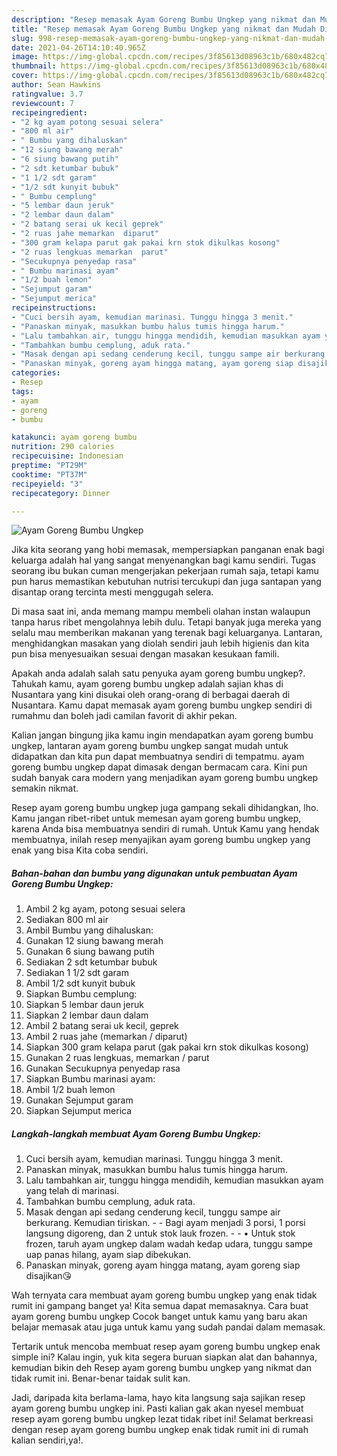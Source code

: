```yaml
---
description: "Resep memasak Ayam Goreng Bumbu Ungkep yang nikmat dan Mudah Dibuat"
title: "Resep memasak Ayam Goreng Bumbu Ungkep yang nikmat dan Mudah Dibuat"
slug: 998-resep-memasak-ayam-goreng-bumbu-ungkep-yang-nikmat-dan-mudah-dibuat
date: 2021-04-26T14:10:40.965Z
image: https://img-global.cpcdn.com/recipes/3f85613d08963c1b/680x482cq70/ayam-goreng-bumbu-ungkep-foto-resep-utama.jpg
thumbnail: https://img-global.cpcdn.com/recipes/3f85613d08963c1b/680x482cq70/ayam-goreng-bumbu-ungkep-foto-resep-utama.jpg
cover: https://img-global.cpcdn.com/recipes/3f85613d08963c1b/680x482cq70/ayam-goreng-bumbu-ungkep-foto-resep-utama.jpg
author: Sean Hawkins
ratingvalue: 3.7
reviewcount: 7
recipeingredient:
- "2 kg ayam potong sesuai selera"
- "800 ml air"
- " Bumbu yang dihaluskan"
- "12 siung bawang merah"
- "6 siung bawang putih"
- "2 sdt ketumbar bubuk"
- "1 1/2 sdt garam"
- "1/2 sdt kunyit bubuk"
- " Bumbu cemplung"
- "5 lembar daun jeruk"
- "2 lembar daun dalam"
- "2 batang serai uk kecil geprek"
- "2 ruas jahe memarkan  diparut"
- "300 gram kelapa parut gak pakai krn stok dikulkas kosong"
- "2 ruas lengkuas memarkan  parut"
- "Secukupnya penyedap rasa"
- " Bumbu marinasi ayam"
- "1/2 buah lemon"
- "Sejumput garam"
- "Sejumput merica"
recipeinstructions:
- "Cuci bersih ayam, kemudian marinasi. Tunggu hingga 3 menit."
- "Panaskan minyak, masukkan bumbu halus tumis hingga harum."
- "Lalu tambahkan air, tunggu hingga mendidih, kemudian masukkan ayam yang telah di marinasi."
- "Tambahkan bumbu cemplung, aduk rata."
- "Masak dengan api sedang cenderung kecil, tunggu sampe air berkurang. Kemudian tiriskan.  Bagi ayam menjadi 3 porsi, 1 porsi langsung digoreng, dan 2 untuk stok lauk frozen.  • Untuk stok frozen, taruh ayam ungkep dalam wadah kedap udara, tunggu sampe uap panas hilang, ayam siap dibekukan."
- "Panaskan minyak, goreng ayam hingga matang, ayam goreng siap disajikan😘"
categories:
- Resep
tags:
- ayam
- goreng
- bumbu

katakunci: ayam goreng bumbu 
nutrition: 290 calories
recipecuisine: Indonesian
preptime: "PT29M"
cooktime: "PT37M"
recipeyield: "3"
recipecategory: Dinner

---
```



![Ayam Goreng Bumbu Ungkep](https://img-global.cpcdn.com/recipes/3f85613d08963c1b/680x482cq70/ayam-goreng-bumbu-ungkep-foto-resep-utama.jpg)

Jika kita seorang yang hobi memasak, mempersiapkan panganan enak bagi keluarga adalah hal yang sangat menyenangkan bagi kamu sendiri. Tugas seorang ibu bukan cuman mengerjakan pekerjaan rumah saja, tetapi kamu pun harus memastikan kebutuhan nutrisi tercukupi dan juga santapan yang disantap orang tercinta mesti menggugah selera.

Di masa  saat ini, anda memang mampu membeli olahan instan walaupun tanpa harus ribet mengolahnya lebih dulu. Tetapi banyak juga mereka yang selalu mau memberikan makanan yang terenak bagi keluarganya. Lantaran, menghidangkan masakan yang diolah sendiri jauh lebih higienis dan kita pun bisa menyesuaikan sesuai dengan masakan kesukaan famili. 



Apakah anda adalah salah satu penyuka ayam goreng bumbu ungkep?. Tahukah kamu, ayam goreng bumbu ungkep adalah sajian khas di Nusantara yang kini disukai oleh orang-orang di berbagai daerah di Nusantara. Kamu dapat memasak ayam goreng bumbu ungkep sendiri di rumahmu dan boleh jadi camilan favorit di akhir pekan.

Kalian jangan bingung jika kamu ingin mendapatkan ayam goreng bumbu ungkep, lantaran ayam goreng bumbu ungkep sangat mudah untuk didapatkan dan kita pun dapat membuatnya sendiri di tempatmu. ayam goreng bumbu ungkep dapat dimasak dengan bermacam cara. Kini pun sudah banyak cara modern yang menjadikan ayam goreng bumbu ungkep semakin nikmat.

Resep ayam goreng bumbu ungkep juga gampang sekali dihidangkan, lho. Kamu jangan ribet-ribet untuk memesan ayam goreng bumbu ungkep, karena Anda bisa membuatnya sendiri di rumah. Untuk Kamu yang hendak membuatnya, inilah resep menyajikan ayam goreng bumbu ungkep yang enak yang bisa Kita coba sendiri.

<!--inarticleads1-->

##### Bahan-bahan dan bumbu yang digunakan untuk pembuatan Ayam Goreng Bumbu Ungkep:

1. Ambil 2 kg ayam, potong sesuai selera
1. Sediakan 800 ml air
1. Ambil  Bumbu yang dihaluskan:
1. Gunakan 12 siung bawang merah
1. Gunakan 6 siung bawang putih
1. Sediakan 2 sdt ketumbar bubuk
1. Sediakan 1 1/2 sdt garam
1. Ambil 1/2 sdt kunyit bubuk
1. Siapkan  Bumbu cemplung:
1. Siapkan 5 lembar daun jeruk
1. Siapkan 2 lembar daun dalam
1. Ambil 2 batang serai uk kecil, geprek
1. Ambil 2 ruas jahe (memarkan / diparut)
1. Siapkan 300 gram kelapa parut (gak pakai krn stok dikulkas kosong)
1. Gunakan 2 ruas lengkuas, memarkan / parut
1. Gunakan Secukupnya penyedap rasa
1. Siapkan  Bumbu marinasi ayam:
1. Ambil 1/2 buah lemon
1. Gunakan Sejumput garam
1. Siapkan Sejumput merica




<!--inarticleads2-->

##### Langkah-langkah membuat Ayam Goreng Bumbu Ungkep:

1. Cuci bersih ayam, kemudian marinasi. Tunggu hingga 3 menit.
1. Panaskan minyak, masukkan bumbu halus tumis hingga harum.
1. Lalu tambahkan air, tunggu hingga mendidih, kemudian masukkan ayam yang telah di marinasi.
1. Tambahkan bumbu cemplung, aduk rata.
1. Masak dengan api sedang cenderung kecil, tunggu sampe air berkurang. Kemudian tiriskan. -  - Bagi ayam menjadi 3 porsi, 1 porsi langsung digoreng, dan 2 untuk stok lauk frozen. -  - • Untuk stok frozen, taruh ayam ungkep dalam wadah kedap udara, tunggu sampe uap panas hilang, ayam siap dibekukan.
1. Panaskan minyak, goreng ayam hingga matang, ayam goreng siap disajikan😘




Wah ternyata cara membuat ayam goreng bumbu ungkep yang enak tidak rumit ini gampang banget ya! Kita semua dapat memasaknya. Cara buat ayam goreng bumbu ungkep Cocok banget untuk kamu yang baru akan belajar memasak atau juga untuk kamu yang sudah pandai dalam memasak.

Tertarik untuk mencoba membuat resep ayam goreng bumbu ungkep enak simple ini? Kalau ingin, yuk kita segera buruan siapkan alat dan bahannya, kemudian bikin deh Resep ayam goreng bumbu ungkep yang nikmat dan tidak rumit ini. Benar-benar taidak sulit kan. 

Jadi, daripada kita berlama-lama, hayo kita langsung saja sajikan resep ayam goreng bumbu ungkep ini. Pasti kalian gak akan nyesel membuat resep ayam goreng bumbu ungkep lezat tidak ribet ini! Selamat berkreasi dengan resep ayam goreng bumbu ungkep enak tidak rumit ini di rumah kalian sendiri,ya!.

